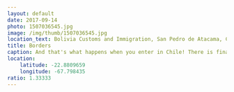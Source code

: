 ```yaml
---
layout: default
date: 2017-09-14
photo: 1507036545.jpg
image: /img/thumb/1507036545.jpg
location_text: Bolivia Customs and Immigration, San Pedro de Atacama, Chile
title: Borders
caption: And that's what happens when you enter in Chile! There is finally... a road! And while driving one can already see the differences such as a good radio, road signs, seat belt for every one, etc. Huge differences!
location:
    latitude: -22.8809659
    longitude: -67.798435
ratio: 1.33333
---
```

